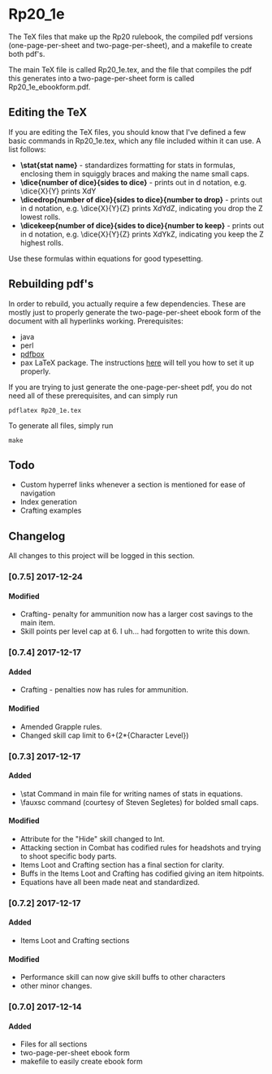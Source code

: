 # Rp20_1e
The TeX files that make up the Rp20 rulebook, the compiled pdf versions (one-page-per-sheet and two-page-per-sheet), and a makefile to create both pdf's.

The main TeX file is called Rp20_1e.tex, and the file that compiles the pdf this generates into a two-page-per-sheet form is called Rp20_1e_ebookform.pdf.

## Editing the TeX
If you are editing the TeX files, you should know that I've defined a few basic commands in Rp20_1e.tex, which any file included within it can use. A list follows:
- **\\stat{stat name}** - standardizes formatting for stats in formulas, enclosing them in squiggly braces and making the name small caps.
- **\\dice{number of dice}{sides to dice}** - prints out in d notation, e.g. \\dice{X}{Y} prints XdY
- **\\dicedrop{number of dice}{sides to dice}{number to drop}** - prints out in d notation, e.g. \\dice{X}{Y}{Z} prints XdYdZ, indicating you drop the Z lowest rolls.
- **\\dicekeep{number of dice}{sides to dice}{number to keep}** - prints out in d notation, e.g. \\dice{X}{Y}{Z} prints XdYkZ, indicating you keep the Z highest rolls.

Use these formulas within equations for good typesetting.

## Rebuilding pdf's
In order to rebuild, you actually require a few dependencies. These are mostly just to properly generate the two-page-per-sheet ebook form of the document with all hyperlinks working.
Prerequisites:
- java
- perl
- [pdfbox](https://sourceforge.net/projects/pdfbox/files/)
- pax LaTeX package. The instructions [here](https://bryanwweber.com/writing/personal/2014/04/13/use-pax-to-extract-and-include-links-from-external-pdf-files-in-latex-on-windows/ "Installing pax") will tell you how to set it up properly.

If you are trying to just generate the one-page-per-sheet pdf, you do not need all of these prerequisites, and can simply run
```
pdflatex Rp20_1e.tex
```

To generate all files, simply run
```
make
```

## Todo
- Custom hyperref links whenever a section is mentioned for ease of navigation
- Index generation
- Crafting examples

## Changelog
All changes to this project will be logged in this section.

### [0.7.5] 2017-12-24
#### Modified
- Crafting- penalty for ammunition now has a larger cost savings to the main item.
- Skill points per level cap at 6. I uh... had forgotten to write this down.

### [0.7.4] 2017-12-17
#### Added
- Crafting - penalties now has rules for ammunition.

#### Modified
- Amended Grapple rules.
- Changed skill cap limit to 6+(2*{Character Level})

### [0.7.3] 2017-12-17
#### Added
- \\stat Command in main file for writing names of stats in equations.
- \\fauxsc command (courtesy of Steven Segletes) for bolded small caps.

#### Modified
- Attribute for the "Hide" skill changed to Int.
- Attacking section in Combat has codified rules for headshots and trying to shoot specific body parts.
- Items Loot and Crafting section has a final section for clarity.
- Buffs in the Items Loot and Crafting has codified giving an item hitpoints.
- Equations have all been made neat and standardized.

### [0.7.2] 2017-12-17
#### Added
- Items Loot and Crafting sections

#### Modified
- Performance skill can now give skill buffs to other characters
- other minor changes.

### [0.7.0] 2017-12-14
#### Added
- Files for all sections
- two-page-per-sheet ebook form
- makefile to easily create ebook form
